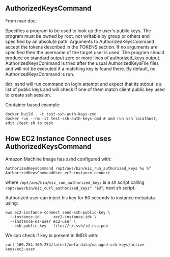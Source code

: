 ## AuthorizedKeysCommand
From man doc:

Specifies a program to be used to look up the user's public keys. The program must be owned by root,
not writable by group or others and specified by an absolute path. Arguments to AuthorizedKeysCommand
accept the tokens described in the TOKENS section. If no arguments are specified then the username of
the target user is used.
The program should produce on standard output zero or more lines of authorized_keys output.
AuthorizedKeysCommand is tried after the usual AuthorizedKeysFile files and will not be executed if a
matching key is found there. By default, no AuthorizedKeysCommand is run.

tldr; sshd will run command on login attempt and expect that its stdout is a list of public keys and will check if one of them match client public key used to create ssh session.


Container based example:
```
docker build . -t test-ssh-auth-keys-cmd
docker run --rm -it test-ssh-auth-keys-cmd # and run ssh localhost, edit /test.sh to test
```

## How EC2 Instance Connect uses AuthorizedKeysCommand
Amazon Machine Image has sshd configured with:
```
AuthorizedKeysCommand /opt/aws/bin/eic_run_authorized_keys %u %f
AuthorizedKeysCommandUser ec2-instance-connect
```

where `/opt/aws/bin/eic_run_authorized_keys` is a sh script calling `/opt/aws/bin/eic_curl_authorized_keys" "$@"`, next sh script.

Authorized user can inject his key for 60 seconds to instance metadata using:
```
aws ec2-instance-connect send-ssh-public-key \
  --instance-id      <ec2-instance-id> \
  --instance-os-user ec2-user \
  --ssh-public-key   file://~/.ssh/id_rsa.pub
```

We can check if key is present in IMDS with:
```
curl 169.254.169.254/latest/meta-data/managed-ssh-keys/active-keys/ec2-user
```
